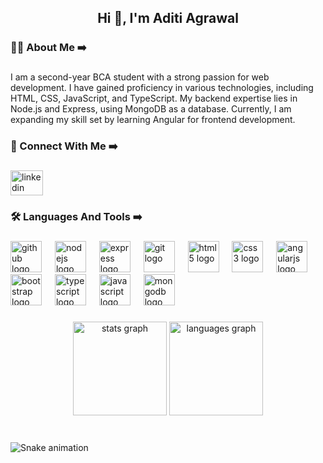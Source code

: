 <h2 align="center">Hi 👋, I'm Aditi Agrawal</h2>

###

<h3 align="left">👨‍💻 About Me ➡️</h3>

###

<p align="left">I am a second-year BCA student with a strong passion for web development. I have gained proficiency in various technologies, including HTML, CSS, JavaScript, and TypeScript. My backend expertise lies in Node.js and Express, using MongoDB as a database. Currently, I am expanding my skill set by learning Angular for frontend development.</p>

###

<h3 align="left">🌟 Connect With Me ➡️</h3>

###

<div align="left">
  <a href="https://www.linkedin.com/in/07aditiagrawal/" target="_blank">
    <img src="https://raw.githubusercontent.com/maurodesouza/profile-readme-generator/master/src/assets/icons/social/linkedin/default.svg" width="52" height="40" alt="linkedin logo"  />
  </a>
</div>

###

<h3 align="left">🛠️ Languages And Tools ➡️</h3>

###

<div align="left">
  <img src="https://skillicons.dev/icons?i=github" height="50" alt="github logo"  />
  <img width="13" />
  <img src="https://skillicons.dev/icons?i=nodejs" height="50" alt="nodejs logo"  />
  <img width="13" />
  <img src="https://skillicons.dev/icons?i=express" height="50" alt="express logo"  />
  <img width="13" />
  <img src="https://skillicons.dev/icons?i=git" height="50" alt="git logo"  />
  <img width="13" />
  <img src="https://skillicons.dev/icons?i=html" height="50" alt="html5 logo"  />
  <img width="13" />
  <img src="https://skillicons.dev/icons?i=css" height="50" alt="css3 logo"  />
  <img width="13" />
  <img src="https://skillicons.dev/icons?i=angular" height="50" alt="angularjs logo"  />
  <img width="13" />
  <img src="https://skillicons.dev/icons?i=bootstrap" height="50" alt="bootstrap logo"  />
  <img width="13" />
  <img src="https://skillicons.dev/icons?i=ts" height="50" alt="typescript logo"  />
  <img width="13" />
  <img src="https://skillicons.dev/icons?i=js" height="50" alt="javascript logo"  />
  <img width="13" />
  <img src="https://skillicons.dev/icons?i=mongodb" height="50" alt="mongodb logo"  />
</div>

###

<div align="center">
  <img src="https://github-readme-stats.vercel.app/api?username=Aditi-Agrawal07&hide_title=false&hide_rank=false&show_icons=true&include_all_commits=true&count_private=true&disable_animations=false&theme=dracula&locale=en&hide_border=false" height="150" alt="stats graph"  />
  <img src="https://github-readme-stats.vercel.app/api/top-langs?username=Aditi-Agrawal07&locale=en&hide_title=false&layout=compact&card_width=320&langs_count=5&theme=dracula&hide_border=false" height="150" alt="languages graph"  />
</div>

###

<br clear="both">

<img src="https://raw.githubusercontent.com/Aditi-Agrawal07/Aditi-Agrawal07/output/snake.svg" alt="Snake animation" />

###

<br clear="both">

<div align="left">
</div>

###

<br clear="both">

<div align="center">
  <img height="0" src=""  />
</div>

###

